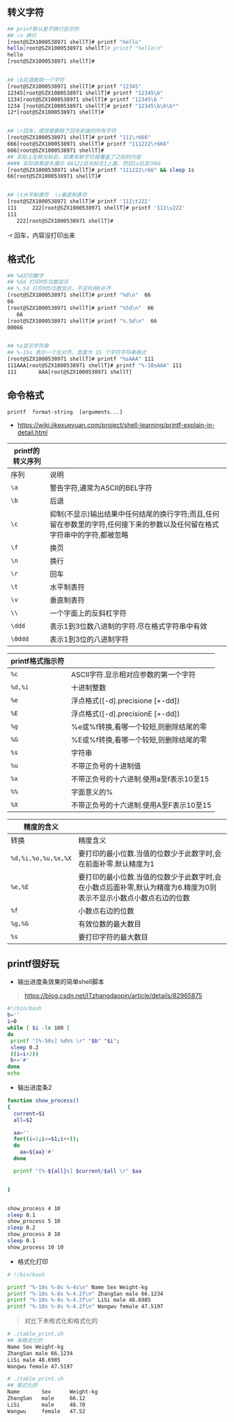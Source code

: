 ## 转义字符

```bash
## prinf默认是不换行显示的
## \n 换行
[root@SZX1000538971 shellT]# printf "hello"
hello[root@SZX1000538971 shellT]# printf "hello\n"
hello
[root@SZX1000538971 shellT]#


## \b后退删除一个字符
[root@SZX1000538971 shellT]# printf "12345"
12345[root@SZX1000538971 shellT]# printf "12345\b"
1234[root@SZX1000538971 shellT]# printf "12345\b "
1234 [root@SZX1000538971 shellT]# printf "12345\b\b\b*"
12*[root@SZX1000538971 shellT]#


## \r回车，感觉是删除了回车前面的所有字符
[root@SZX1000538971 shellT]# printf "111\r666"
666[root@SZX1000538971 shellT]# printf "111222\r666"
666[root@SZX1000538971 shellT]#
## 实际上左移光标后，如果有新字符就覆盖了之前的内容
#### 实际效果是先展示 66122且光标在1上面，然后1s后显示66
[root@SZX1000538971 shellT]# printf "111222\r66" && sleep 1s
66[root@SZX1000538971 shellT]#


## \t水平制表符  \v垂直制表符
[root@SZX1000538971 shellT]# printf '111\t222'
111     222[root@SZX1000538971 shellT]# printf '111\v222'
111
   222[root@SZX1000538971 shellT]#
```

-r 回车，内容没打印出来



## 格式化

```bash
## %d打印数字
## %5d 打印时5位数显示
## %.5d 打印时5位数显示，不足时用0补齐
[root@SZX1000538971 shellT]# printf "%d\n"  66
66
[root@SZX1000538971 shellT]# printf "%5d\n"  66
   66
[root@SZX1000538971 shellT]# printf "%.5d\n"  66
00066


## %s显示字符串
## %-15s 表示一个左对齐、宽度为 15 个字符字符串格式
[root@SZX1000538971 shellT]# printf "%sAAA" 111
111AAA[root@SZX1000538971 shellT]# printf "%-10sAAA" 111
111       AAA[root@SZX1000538971 shellT]
```



## 命令格式
```
printf  format-string  [arguments...]
```

- https://wiki.jikexueyuan.com/project/shell-learning/printf-explain-in-detail.html

| printf的转义序列 |                                                              |
| ---------------- | ------------------------------------------------------------ |
| 序列             | 说明                                                         |
| `\a`               | 警告字符,通常为ASCII的BEL字符                                |
| `\b`               | 后退                                                         |
| `\c`               | 抑制(不显示)输出结果中任何结尾的换行字符;而且,任何留在参数里的字符,任何接下来的参数以及任何留在格式字符串中的字符,都被忽略 |
| `\f`               | 换页                                                         |
| `\n`               | 换行                                                         |
| `\r`               | 回车                                                         |
| `\t`               | 水平制表符                                                   |
| `\v`             | 垂直制表符                                                   |
| `\\`               | 一个字面上的反斜杠字符                                       |
| `\ddd`             | 表示1到3位数八进制的字符.尽在格式字符串中有效                |
| `\0ddd`            | 表示1到3位的八进制字符                                       |

| printf格式指示符 |                                         |
| ---------------- | --------------------------------------- |
| `%c`               | ASCII字符.显示相对应参数的第一个字符    |
| `%d,%i`            | 十进制整数                              |
| `%e`               | 浮点格式([-d].precisione [+-dd])        |
| `%E`               | 浮点格式([-d].precisionE [+-dd])        |
| `%g`               | %e或%f转换,看哪一个较短,则删除结尾的零  |
| `%G`               | %E或%f转换,看哪一个较短,则删除结尾的零  |
| `%s`               | 字符串                                  |
| `%u`               | 不带正负号的十进制值                    |
| `%x`               | 不带正负号的十六进制.使用a至f表示10至15 |
| `%%`               | 字面意义的%                             |
| `%X`               | 不带正负号的十六进制.使用A至F表示10至15 |

| 精度的含义        |                                                              |
| ----------------- | ------------------------------------------------------------ |
| 转换              | 精度含义                                                     |
| `%d,%i,%o,%u,%x,%X` | 要打印的最小位数.当值的位数少于此数字时,会在前面补零.默认精度为1 |
| `%e,%E`             | 要打印的最小位数.当值的位数少于此数字时,会在小数点后面补零,默认为精度为6.精度为0则表示不显示小数点小数点右边的位数 |
| `%f`                | 小数点右边的位数                                             |
| `%g,%G`            | 有效位数的最大数目                                           |
| `%s`                | 要打印字符的最大数目                                         |


## printf很好玩

- 输出进度条效果的简单shell脚本
> https://blog.csdn.net/ITzhangdaopin/article/details/82965875
```bash
#!/bin/bash
b=''
i=0
while [ $i -le 100 ]
do
 printf "[%-50s] %d%% \r" "$b" "$i";
 sleep 0.2
 ((i=i+2))
 b+='#'
done
echo
```

- 输出进度条2
```bash 
function show_process()
{
  current=$1
  all=$2

  aa=''
  for((i=1;i<=$1;i++));
  do
    aa=${aa}'#'
  done

  printf "[%-${all}s] $current/$all \r" $aa


}


show_process 4 10
sleep 0.1
show_process 5 10
sleep 0.2
show_process 8 10
sleep 0.1
show_process 10 10
```

- 格式化打印
```bash
# !/bin/bash

printf "%-10s %-8s %-4s\n" Name Sex Weight-kg
printf "%-10s %-8s %-4.2f\n" ZhangSan male 66.1234
printf "%-10s %-8s %-4.2f\n" LiSi male 48.6985
printf "%-10s %-8s %-4.2f\n" Wangwu female 47.5197
```

> 对比下未格式化和格式化的
```bash
# ./table_print.sh
## 未格式化的
Name Sex Weight-kg
ZhangSan male 66.1234
LiSi male 48.6985
Wangwu female 47.5197

# ./table_print.sh
## 格式化的
Name       Sex      Weight-kg
ZhangSan   male     66.12
LiSi       male     48.70
Wangwu     female   47.52

```



